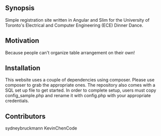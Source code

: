 ## Synopsis

Simple registration site written in Angular and Slim for the University of Toronto's Electrical and Computer Engineering (ECE) Dinner Dance.

## Motivation

Because people can't organize table arrangement on their own!

## Installation

This website uses a couple of dependencies using composer. Please use composer to grab the appropriate ones. The repository also comes with a SQL set up file to get started. In order to complete setup, users must copy config_sample.php and rename it with config.php with your appropriate credentials.

## Contributors

sydneybruckmann
KevinChenCode
